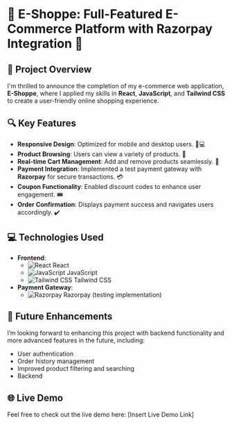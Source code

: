 # 🌟 E-Shoppe: Full-Featured E-Commerce Platform with Razorpay Integration 🌟

## 🎉 Project Overview

I'm thrilled to announce the completion of my e-commerce web application, **E-Shoppe**, where I applied my skills in **React**, **JavaScript**, and **Tailwind CSS** to create a user-friendly online shopping experience.

## 🔍 Key Features

- **Responsive Design**: Optimized for mobile and desktop users. 📱💻
- **Product Browsing**: Users can view a variety of products. 🛒
- **Real-time Cart Management**: Add and remove products seamlessly. 🔄
- **Payment Integration**: Implemented a test payment gateway with **Razorpay** for secure transactions. 💳
- **Coupon Functionality**: Enabled discount codes to enhance user engagement. 🎟️
- **Order Confirmation**: Displays payment success and navigates users accordingly. ✔️

## 💻 Technologies Used

- **Frontend**:
  - ![React](https://img.icons8.com/ios-filled/50/61DAFB/react-native.png) React
  - ![JavaScript](https://img.icons8.com/ios-filled/50/000000/javascript.png) JavaScript
  - ![Tailwind CSS](https://img.icons8.com/color/50/000000/tailwindcss.png) Tailwind CSS
- **Payment Gateway**:
  - ![Razorpay](https://img.icons8.com/color/50/000000/razorpay.png) Razorpay (testing implementation)

## 🚀 Future Enhancements

I’m looking forward to enhancing this project with backend functionality and more advanced features in the future, including:

- User authentication
- Order history management
- Improved product filtering and searching
- Backend

## 🌐 Live Demo

Feel free to check out the live demo here: [Insert Live Demo Link]
